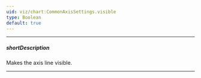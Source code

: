 ```yaml
---
uid: viz/chart:CommonAxisSettings.visible
type: Boolean
default: true
---
```

---
##### shortDescription
Makes the axis line visible.

---
